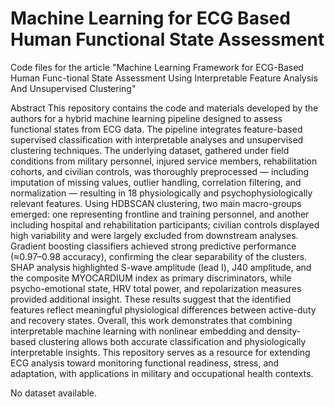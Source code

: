 # Machine Learning for ECG Based Human Functional State Assessment
Code files for the article "Machine Learning Framework for ECG-Based Human Func-tional State Assessment Using Interpretable Feature Analysis And Unsupervised Clustering"

Abstract
This repository contains the code and materials developed by the authors for a hybrid machine learning pipeline designed to assess functional states from ECG data. The pipeline integrates feature-based supervised classification with interpretable analyses and unsupervised clustering techniques. The underlying dataset, gathered under field conditions from military personnel, injured service members, rehabilitation cohorts, and civilian controls, was thoroughly preprocessed — including imputation of missing values, outlier handling, correlation filtering, and normalization — resulting in 18 physiologically and psychophysiologically relevant features. Using HDBSCAN clustering, two main macro-groups emerged: one representing frontline and training personnel, and another including hospital and rehabilitation participants; civilian controls displayed high variability and were largely excluded from downstream analyses. Gradient boosting classifiers achieved strong predictive performance (≈0.97–0.98 accuracy), confirming the clear separability of the clusters. SHAP analysis highlighted S-wave amplitude (lead I), J40 amplitude, and the composite MYOCARDIUM index as primary discriminators, while psycho-emotional state, HRV total power, and repolarization measures provided additional insight. These results suggest that the identified features reflect meaningful physiological differences between active-duty and recovery states. Overall, this work demonstrates that combining interpretable machine learning with nonlinear embedding and density-based clustering allows both accurate classification and physiologically interpretable insights. This repository serves as a resource for extending ECG analysis toward monitoring functional readiness, stress, and adaptation, with applications in military and occupational health contexts.

No dataset available.

